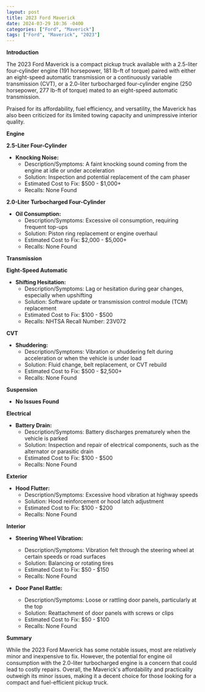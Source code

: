 ```yaml
---
layout: post
title: 2023 Ford Maverick
date: 2024-03-29 10:36 -0400
categories: ["Ford", "Maverick"]
tags: ["Ford", "Maverick", "2023"]
---
```

**Introduction**

The 2023 Ford Maverick is a compact pickup truck available with a 2.5-liter four-cylinder engine (191 horsepower, 181 lb-ft of torque) paired with either an eight-speed automatic transmission or a continuously variable transmission (CVT), or a 2.0-liter turbocharged four-cylinder engine (250 horsepower, 277 lb-ft of torque) mated to an eight-speed automatic transmission.

Praised for its affordability, fuel efficiency, and versatility, the Maverick has also been criticized for its limited towing capacity and unimpressive interior quality.

**Engine**

**2.5-Liter Four-Cylinder**

* **Knocking Noise:**
    * Description/Symptoms: A faint knocking sound coming from the engine at idle or under acceleration
    * Solution: Inspection and potential replacement of the cam phaser
    * Estimated Cost to Fix: $500 - $1,000+
    * Recalls: None Found

**2.0-Liter Turbocharged Four-Cylinder**

* **Oil Consumption:**
    * Description/Symptoms: Excessive oil consumption, requiring frequent top-ups
    * Solution: Piston ring replacement or engine overhaul
    * Estimated Cost to Fix: $2,000 - $5,000+
    * Recalls: None Found

**Transmission**

**Eight-Speed Automatic**

* **Shifting Hesitation:**
    * Description/Symptoms: Lag or hesitation during gear changes, especially when upshifting
    * Solution: Software update or transmission control module (TCM) replacement
    * Estimated Cost to Fix: $100 - $500
    * Recalls: NHTSA Recall Number: 23V072

**CVT**

* **Shuddering:**
    * Description/Symptoms: Vibration or shuddering felt during acceleration or when the vehicle is under load
    * Solution: Fluid change, belt replacement, or CVT rebuild
    * Estimated Cost to Fix: $500 - $2,500+
    * Recalls: None Found

**Suspension**

* **No Issues Found**

**Electrical**

* **Battery Drain:**
    * Description/Symptoms: Battery discharges prematurely when the vehicle is parked
    * Solution: Inspection and repair of electrical components, such as the alternator or parasitic drain
    * Estimated Cost to Fix: $100 - $500
    * Recalls: None Found

**Exterior**

* **Hood Flutter:**
    * Description/Symptoms: Excessive hood vibration at highway speeds
    * Solution: Hood reinforcement or hood latch adjustment
    * Estimated Cost to Fix: $100 - $200
    * Recalls: None Found

**Interior**

* **Steering Wheel Vibration:**
    * Description/Symptoms: Vibration felt through the steering wheel at certain speeds or road surfaces
    * Solution: Balancing or rotating tires
    * Estimated Cost to Fix: $50 - $150
    * Recalls: None Found

* **Door Panel Rattle:**
    * Description/Symptoms: Loose or rattling door panels, particularly at the top
    * Solution: Reattachment of door panels with screws or clips
    * Estimated Cost to Fix: $50 - $100
    * Recalls: None Found

**Summary**

While the 2023 Ford Maverick has some notable issues, most are relatively minor and inexpensive to fix. However, the potential for engine oil consumption with the 2.0-liter turbocharged engine is a concern that could lead to costly repairs. Overall, the Maverick's affordability and practicality outweigh its minor issues, making it a decent choice for those looking for a compact and fuel-efficient pickup truck.
